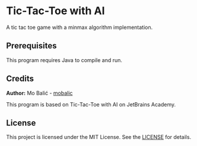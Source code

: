 # Tic-Tac-Toe with AI

A tic tac toe game with a minmax algorithm implementation.

## Prerequisites

This program requires Java to compile and run.

## Credits

**Author:** Mo Balić - [mobalic](https://github.com/mobalic)

This program is based on Tic-Tac-Toe with AI on JetBrains Academy.

## License

This project is licensed under the MIT License. See the [LICENSE](https://github.com/mobalic/Tic-Tac-Toe-with-AI/blob/main/LICENSE) for details.

